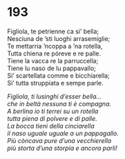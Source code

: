 # 193
  
Figliola, te petrienne ca si’ bella;  
Nesciuna de ’sti luoghi arrasemiglie;  
Te mettarria ’ncoppa a ’na rotella,  
Tutta chiena re póreve e re palle.  
Tiene la vacca re la parruccella;  
Tiene lu naso de lu pappavallo;  
Si’ scartellata comme e bicchiarella;  
Si’ tutta struppiata e sempe parle.

*Figliola, ti lusinghi d’esser bella...  
che in beltà nessuna ti è compagna.  
A berlina io ti terrei su un rotella  
tutta piena di polvere e di palle.  
La bocca tieni della cinciarella  
il naso uguale uguale a un pappagallo.  
Più còncava pure d’una vecchierella  
più storta d’una storpia e ancora parli!*


